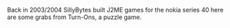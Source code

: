 Back in 2003/2004 SillyBytes built J2ME games for the nokia series 40 here are some grabs from Turn-Ons, a puzzle game.

